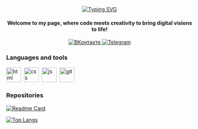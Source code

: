 <div id="header" align="center">
	<a href="https://git.io/typing-svg"><img src="https://readme-typing-svg.herokuapp.com?font=Fira+Code&size=29&pause=1000&color=61A7FF&center=true&vCenter=true&width=600&height=40&lines=Hi+there%2C+I'm+Marina+Verkutis!" alt="Typing SVG" /></a>
	<h4>Welcome to my page, where code meets creativity to bring digital visions to life!</h4>
</div>


<div id="socials" align="center">
	<a href="https://vk.com/marinaverkutis">
		<img src="https://img.shields.io/badge/ВКонтакте-blue?style=flat-square&logo=Vkn&logoColor=white" alt="ВКонтакте"/>
	</a>
	<a href="https://t.me/molliTy">
		<img src="https://img.shields.io/badge/Telegram-blue?style=flat-square&logo=telegram&logoColor=white" alt="Telegram"/>
	</a>
</div>


### Languages and tools
<img src="https://cdn.jsdelivr.net/gh/devicons/devicon/icons/html5/html5-original.svg" title="html" width="40" height="40"/>&nbsp;
<img src="https://cdn.jsdelivr.net/gh/devicons/devicon/icons/css3/css3-original.svg" title="css" width="40" height="40"/>&nbsp;
<img src="https://cdn.jsdelivr.net/gh/devicons/devicon/icons/javascript/javascript-original.svg" title="js" width="40" height="40"/>&nbsp;
<img src="https://cdn.jsdelivr.net/gh/devicons/devicon/icons/git/git-plain.svg" title="git" width="40" height="40"/>&nbsp;

### Repositories
[![Readme Card](https://github-readme-stats.vercel.app/api/pin/?username=marina-verkutis&repo=noemi-blog&show_owner=true&theme=dracula)](https://github.com/marina-verkutis/noemi-blog)

[![Top Langs](https://github-readme-stats.vercel.app/api/top-langs/?username=marina-verkutis&layout=compact&theme=dracula&langs_count=20)](https://github.com/anuraghazra/github-readme-stats)
